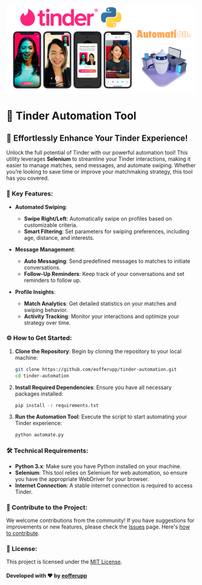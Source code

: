 <img src="https://github.com/eofferupp/tinder-automation/raw/main/images/cover (3).png" alt="Tinder Automation Cover" />

# 💖 Tinder Automation Tool

## 🚀 Effortlessly Enhance Your Tinder Experience!

Unlock the full potential of Tinder with our powerful automation tool! This utility leverages **Selenium** to streamline your Tinder interactions, making it easier to manage matches, send messages, and automate swiping. Whether you’re looking to save time or improve your matchmaking strategy, this tool has you covered.

### 🌟 Key Features:

- **Automated Swiping**:
  - **Swipe Right/Left**: Automatically swipe on profiles based on customizable criteria.
  - **Smart Filtering**: Set parameters for swiping preferences, including age, distance, and interests.

- **Message Management**:
  - **Auto Messaging**: Send predefined messages to matches to initiate conversations.
  - **Follow-Up Reminders**: Keep track of your conversations and set reminders to follow up.

- **Profile Insights**:
  - **Match Analytics**: Get detailed statistics on your matches and swiping behavior.
  - **Activity Tracking**: Monitor your interactions and optimize your strategy over time.

### ⚙️ How to Get Started:

1. **Clone the Repository**:
   Begin by cloning the repository to your local machine:
   ```bash
   git clone https://github.com/eofferupp/tinder-automation.git
   cd tinder-automation
   ```

2. **Install Required Dependencies**:
   Ensure you have all necessary packages installed:
   ```bash
   pip install -r requirements.txt
   ```

3. **Run the Automation Tool**:
   Execute the script to start automating your Tinder experience:
   ```bash
   python automate.py
   ```

### 🛠️ Technical Requirements:
- **Python 3.x**: Make sure you have Python installed on your machine.
- **Selenium**: This tool relies on Selenium for web automation, so ensure you have the appropriate WebDriver for your browser.
- **Internet Connection**: A stable internet connection is required to access Tinder.

### 🤝 Contribute to the Project:
We welcome contributions from the community! If you have suggestions for improvements or new features, please check the [Issues](https://github.com/eofferupp/tinder-automation/issues) page. Here's [how to contribute](https://docs.github.com/en/get-started/quickstart/contributing-to-projects).

### 📜 License:
This project is licensed under the [MIT License](https://opensource.org/licenses/MIT).

#### Developed with ❤️ by [eofferupp](https://github.com/eofferupp)
